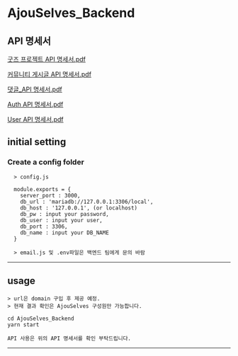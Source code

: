 #

# AjouSelves_Backend

## API 명세서

[굿즈 프로젝트 API 명세서.pdf](https://drive.google.com/file/d/1DJyNPbUen_H8WehWUvjg0ChyNh03LHJW/view?usp=sharing)

[커뮤니티 게시글 API 명세서.pdf](https://drive.google.com/file/d/1-sO9aD8kMA-eY5Yekj3EPju4YxCT9cHc/view?usp=sharing)

[댓글\_API 명세서.pdf](https://drive.google.com/file/d/1yqcUUEhEiQjXxWQK6CYZ8Nm8hnuTASNL/view?usp=sharing)

[Auth API 명세서.pdf](https://drive.google.com/file/d/12BQ2qivHRDQc_1_M-IXMFd6jlCKrzHs_/view?usp=sharing)

[User API 명세서.pdf](https://drive.google.com/file/d/15Md3mkO29dWH4nefDCo90sjfeXDNEBTW/view?usp=sharing)

## initial setting

### Create a config folder

```
  > config.js

  module.exports = {
    server_port : 3000,
    db_url : 'mariadb://127.0.0.1:3306/local',
    db_host : '127.0.0.1', (or localhost)
    db_pw : input your password,
    db_user : input your user,
    db_port : 3306,
    db_name : input your DB_NAME
  }

  > email.js 및 .env파일은 백엔드 팀에게 문의 바람

```

---

## usage

```
> url은 domain 구입 후 제공 예정.
> 현재 결과 확인은 AjouSelves 구성원만 가능합니다.

cd AjouSelves_Backend
yarn start

API 사용은 위의 API 명세서를 확인 부탁드립니다.

```

---

